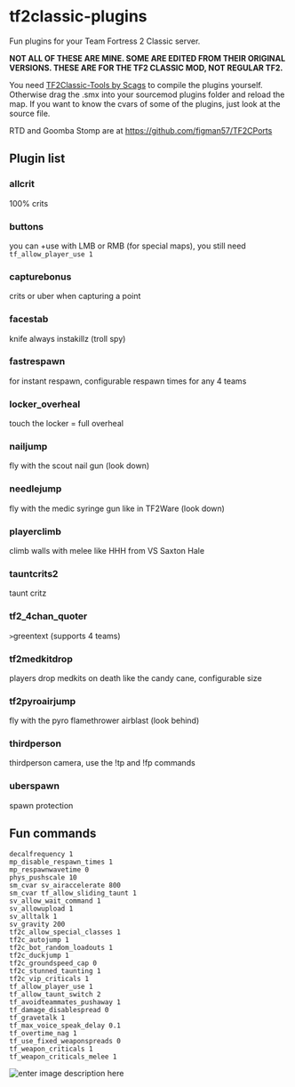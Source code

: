 # tf2classic-plugins
Fun plugins for your Team Fortress 2 Classic server.

**NOT ALL OF THESE ARE MINE. SOME ARE EDITED FROM THEIR ORIGINAL VERSIONS. THESE ARE FOR THE TF2 CLASSIC MOD, NOT REGULAR TF2.**

You need [TF2Classic-Tools by Scags](https://github.com/Scags/TF2Classic-Tools) to compile the plugins yourself. Otherwise drag the .smx into your sourcemod plugins folder and reload the map. If you want to know the cvars of some of the plugins, just look at the source file.

RTD and Goomba Stomp are at https://github.com/figman57/TF2CPorts

## Plugin list
### allcrit
100% crits

### buttons
you can +use with LMB or RMB (for special maps), you still need `tf_allow_player_use 1`

### capturebonus
crits or uber when capturing a point

### facestab
knife always instakillz (troll spy)

### fastrespawn
for instant respawn, configurable respawn times for any 4 teams

### locker_overheal
touch the locker = full overheal

### nailjump
fly with the scout nail gun (look down)

### needlejump
fly with the medic syringe gun like in TF2Ware (look down)

### playerclimb
climb walls with melee like HHH from VS Saxton Hale

### tauntcrits2
taunt critz

### tf2_4chan_quoter
`>`greentext (supports 4 teams)

### tf2medkitdrop
players drop medkits on death like the candy cane, configurable size

### tf2pyroairjump
fly with the pyro flamethrower airblast (look behind)

### thirdperson
thirdperson camera, use the !tp and !fp commands

### uberspawn
spawn protection

## Fun commands

    decalfrequency 1
    mp_disable_respawn_times 1
    mp_respawnwavetime 0
    phys_pushscale 10
    sm_cvar sv_airaccelerate 800
    sm_cvar tf_allow_sliding_taunt 1
    sv_allow_wait_command 1
    sv_allowupload 1
    sv_alltalk 1
    sv_gravity 200
    tf2c_allow_special_classes 1
    tf2c_autojump 1
    tf2c_bot_random_loadouts 1
    tf2c_duckjump 1
    tf2c_groundspeed_cap 0
    tf2c_stunned_taunting 1
    tf2c_vip_criticals 1
    tf_allow_player_use 1
    tf_allow_taunt_switch 2
    tf_avoidteammates_pushaway 1
    tf_damage_disablespread 0
    tf_gravetalk 1
    tf_max_voice_speak_delay 0.1
    tf_overtime_nag 1
    tf_use_fixed_weaponspreads 0
    tf_weapon_criticals 1
    tf_weapon_criticals_melee 1

![enter image description here](https://litter.catbox.moe/nu9ait.gif)
